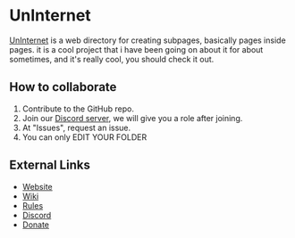 # UnInternet
[UnInternet](https://uninternet.github.io) is a web directory for creating subpages, basically pages inside pages. it is a cool project that i have been going on about it for about sometimes, and it's really cool, you should check it out.

## How to collaborate
1. Contribute to the GitHub repo.
2. Join our [Discord server](https://discord.com/invite/a6euRPXkfU), we will give you a role after joining.
3. At "Issues", request an issue.
4. You can only EDIT YOUR FOLDER

## External Links
* [Website](https://uninternet.github.io)
* [Wiki](https://github.com/UnInternet/uninternet.github.io/wiki)
* [Rules](/RULES.md)
* [Discord](https://discord.com/invite/a6euRPXkfU)
* [Donate](https://example.com)
